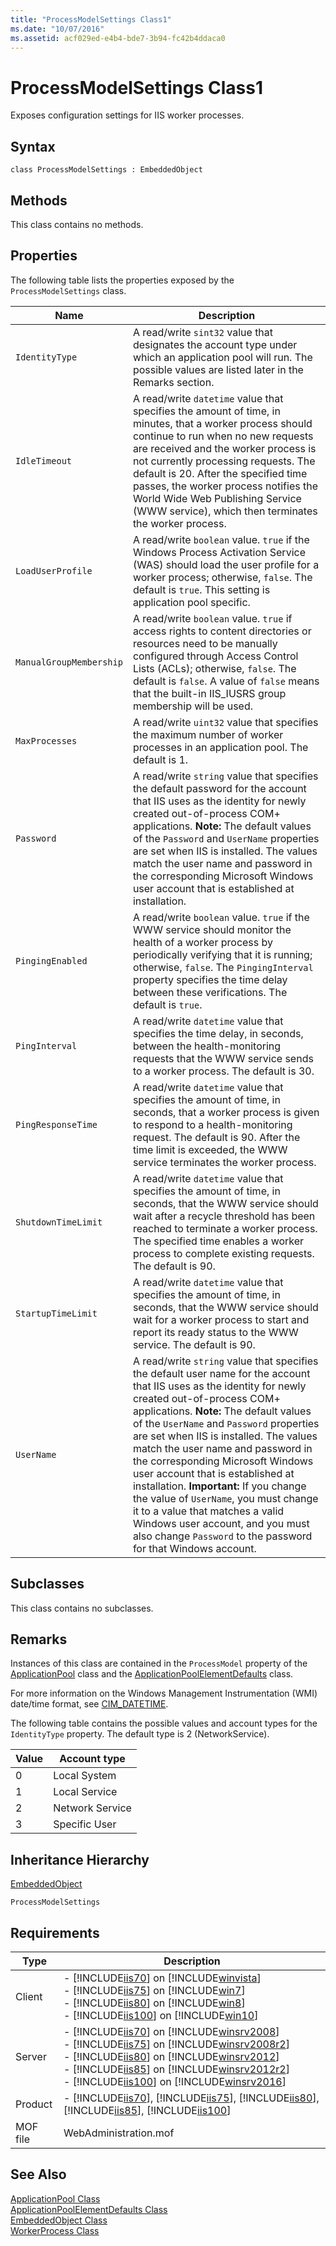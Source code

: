```yaml
---
title: "ProcessModelSettings Class1"
ms.date: "10/07/2016"
ms.assetid: acf029ed-e4b4-bde7-3b94-fc42b4ddaca0
---
```

# ProcessModelSettings Class1
Exposes configuration settings for IIS worker processes.  
  
## Syntax  
  
```vbs  
class ProcessModelSettings : EmbeddedObject  
```  
  
## Methods  
 This class contains no methods.  
  
## Properties  
 The following table lists the properties exposed by the `ProcessModelSettings` class.  
  
|Name|Description|  
|----------|-----------------|  
|`IdentityType`|A read/write `sint32` value that designates the account type under which an application pool will run. The possible values are listed later in the Remarks section.|  
|`IdleTimeout`|A read/write `datetime` value that specifies the amount of time, in minutes, that a worker process should continue to run when no new requests are received and the worker process is not currently processing requests. The default is 20. After the specified time passes, the worker process notifies the World Wide Web Publishing Service (WWW service), which then terminates the worker process.|  
|`LoadUserProfile`|A read/write `boolean` value. `true` if the Windows Process Activation Service (WAS) should load the user profile for a worker process; otherwise, `false`. The default is `true`. This setting is application pool specific.|  
|`ManualGroupMembership`|A read/write `boolean` value. `true` if access rights to content directories or resources need to be manually configured through Access Control Lists (ACLs); otherwise, `false`. The default is `false`. A value of `false` means that the built-in IIS_IUSRS group membership will be used.|  
|`MaxProcesses`|A read/write `uint32` value that specifies the maximum number of worker processes in an application pool. The default is 1.|  
|`Password`|A read/write `string` value that specifies the default password for the account that IIS uses as the identity for newly created out-of-process COM+ applications. **Note:**  The default values of the `Password` and `UserName` properties are set when IIS is installed. The values match the user name and password in the corresponding Microsoft Windows user account that is established at installation.|  
|`PingingEnabled`|A read/write `boolean` value. `true` if the WWW service should monitor the health of a worker process by periodically verifying that it is running; otherwise, `false`. The `PingingInterval` property specifies the time delay between these verifications. The default is `true`.|  
|`PingInterval`|A read/write `datetime` value that specifies the time delay, in seconds, between the health-monitoring requests that the WWW service sends to a worker process. The default is 30.|  
|`PingResponseTime`|A read/write `datetime` value that specifies the amount of time, in seconds, that a worker process is given to respond to a health-monitoring request. The default is 90. After the time limit is exceeded, the WWW service terminates the worker process.|  
|`ShutdownTimeLimit`|A read/write `datetime` value that specifies the amount of time, in seconds, that the WWW service should wait after a recycle threshold has been reached to terminate a worker process. The specified time enables a worker process to complete existing requests. The default is 90.|  
|`StartupTimeLimit`|A read/write `datetime` value that specifies the amount of time, in seconds, that the WWW service should wait for a worker process to start and report its ready status to the WWW service. The default is 90.|  
|`UserName`|A read/write `string` value that specifies the default user name for the account that IIS uses as the identity for newly created out-of-process COM+ applications. **Note:**  The default values of the `UserName` and `Password` properties are set when IIS is installed. The values match the user name and password in the corresponding Microsoft Windows user account that is established at installation. **Important:**  If you change the value of `UserName`, you must change it to a value that matches a valid Windows user account, and you must also change `Password` to the password for that Windows account.|  
  
## Subclasses  
 This class contains no subclasses.  
  
## Remarks  
 Instances of this class are contained in the `ProcessModel` property of the [ApplicationPool](../wmi-provider/applicationpool-class.md) class and the [ApplicationPoolElementDefaults](../wmi-provider/applicationpoolelementdefaults-class.md) class.  
  
 For more information on the Windows Management Instrumentation (WMI) date/time format, see [CIM_DATETIME](http://go.microsoft.com/fwlink/?LinkId=57551).  
  
 The following table contains the possible values and account types for the `IdentityType` property. The default type is 2 (NetworkService).  
  
|Value|Account type|  
|-----------|------------------|  
|0|Local System|  
|1|Local Service|  
|2|Network Service|  
|3|Specific User|  
  
## Inheritance Hierarchy  
 [EmbeddedObject](../wmi-provider/embeddedobject-class.md)  
  
 `ProcessModelSettings`  
  
## Requirements  
  
|Type|Description|  
|----------|-----------------|  
|Client|-   [!INCLUDE[iis70](../wmi-provider/includes/iis70-md.md)] on [!INCLUDE[winvista](../wmi-provider/includes/winvista-md.md)]<br />-   [!INCLUDE[iis75](../wmi-provider/includes/iis75-md.md)] on [!INCLUDE[win7](../wmi-provider/includes/win7-md.md)]<br />-   [!INCLUDE[iis80](../wmi-provider/includes/iis80-md.md)] on [!INCLUDE[win8](../wmi-provider/includes/win8-md.md)]<br />-   [!INCLUDE[iis100](../wmi-provider/includes/iis100-md.md)] on [!INCLUDE[win10](../wmi-provider/includes/win10-md.md)]|  
|Server|-   [!INCLUDE[iis70](../wmi-provider/includes/iis70-md.md)] on [!INCLUDE[winsrv2008](../wmi-provider/includes/winsrv2008-md.md)]<br />-   [!INCLUDE[iis75](../wmi-provider/includes/iis75-md.md)] on [!INCLUDE[winsrv2008r2](../wmi-provider/includes/winsrv2008r2-md.md)]<br />-   [!INCLUDE[iis80](../wmi-provider/includes/iis80-md.md)] on [!INCLUDE[winsrv2012](../wmi-provider/includes/winsrv2012-md.md)]<br />-   [!INCLUDE[iis85](../wmi-provider/includes/iis85-md.md)] on [!INCLUDE[winsrv2012r2](../wmi-provider/includes/winsrv2012r2-md.md)]<br />-   [!INCLUDE[iis100](../wmi-provider/includes/iis100-md.md)] on [!INCLUDE[winsrv2016](../wmi-provider/includes/winsrv2016-md.md)]|  
|Product|-   [!INCLUDE[iis70](../wmi-provider/includes/iis70-md.md)], [!INCLUDE[iis75](../wmi-provider/includes/iis75-md.md)], [!INCLUDE[iis80](../wmi-provider/includes/iis80-md.md)], [!INCLUDE[iis85](../wmi-provider/includes/iis85-md.md)], [!INCLUDE[iis100](../wmi-provider/includes/iis100-md.md)]|  
|MOF file|WebAdministration.mof|  
  
## See Also  
 [ApplicationPool Class](../wmi-provider/applicationpool-class.md)   
 [ApplicationPoolElementDefaults Class](../wmi-provider/applicationpoolelementdefaults-class.md)   
 [EmbeddedObject Class](../wmi-provider/embeddedobject-class.md)   
 [WorkerProcess Class](../wmi-provider/workerprocess-class.md)